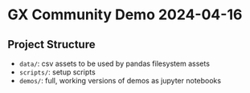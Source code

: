 # GX Community Demo 2024-04-16


## Project Structure

* `data/`: csv assets to be used by pandas filesystem assets
* `scripts/`: setup scripts
* `demos/`: full, working versions of demos as jupyter notebooks